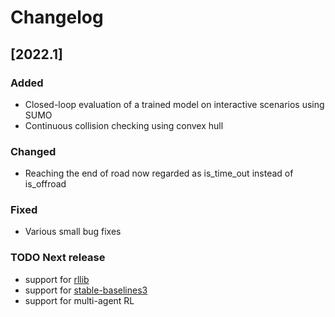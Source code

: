 # Changelog

## [2022.1]

### Added

- Closed-loop evaluation of a trained model on interactive scenarios using SUMO
- Continuous collision checking using convex hull

### Changed

- Reaching the end of road now regarded as is_time_out instead of is_offroad

### Fixed

- Various small bug fixes

### TODO Next release

- support for [rllib](https://docs.ray.io/en/latest/rllib-algorithms.html)
- support for [stable-baselines3](https://stable-baselines3.readthedocs.io/en/master/)
- support for multi-agent RL